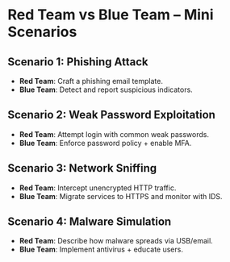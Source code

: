 # Red Team vs Blue Team – Mini Scenarios

## Scenario 1: Phishing Attack
- **Red Team**: Craft a phishing email template.
- **Blue Team**: Detect and report suspicious indicators.

## Scenario 2: Weak Password Exploitation
- **Red Team**: Attempt login with common weak passwords.
- **Blue Team**: Enforce password policy + enable MFA.

## Scenario 3: Network Sniffing
- **Red Team**: Intercept unencrypted HTTP traffic.
- **Blue Team**: Migrate services to HTTPS and monitor with IDS.

## Scenario 4: Malware Simulation
- **Red Team**: Describe how malware spreads via USB/email.
- **Blue Team**: Implement antivirus + educate users.
